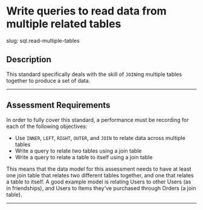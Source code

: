 
# Write queries to read data from multiple related tables

slug: sql.read-multiple-tables

## Description
This standard specifically deals with the skill of `JOIN`ing multiple tables together to produce a set of data.

---
## Assessment Requirements
In order to fully cover this standard, a performance must be recording for each of the following objectives:

- Use `INNER`, `LEFT`, `RIGHT`, `OUTER`, and `JOIN` to relate data across multiple tables
- Write a query to relate two tables using a join table
- Write a query to relate a table to itself using a join table


This means that the data model for this assessment needs to have at least one join table that relates two different tables together, and one that relates a table to itself. A good example model is relating Users to other Users (as in friendships), and Users to Items they've purchased through Orders (a join table).

---
